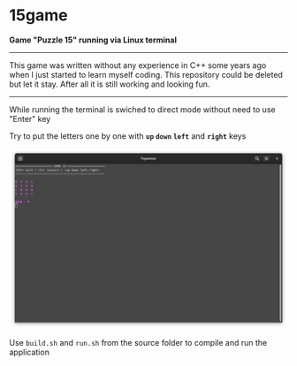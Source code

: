 # 15game

<b>Game "Puzzle 15" running via Linux terminal</b>

<hr>

This game was written without any experience in C++ some years ago when I just started to learn myself coding. This repository could be deleted but let it stay. After all it is still working and looking fun.

<hr>

While running the terminal is swiched to direct mode without need to use "Enter" key

Try to put the letters one by one with <b>`up` `down` `left`</b> and <b>`right`</b> keys

![Screenshot of 15 game for Linux terminal](/img/screen.png)

Use `build.sh` and `run.sh` from the source folder to compile and run the application
